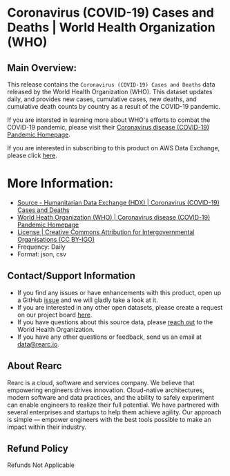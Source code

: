 # Coronavirus (COVID-19) Cases and Deaths | World Health Organization (WHO)

## Main Overview:
This release contains the `Coronavirus (COVID-19) Cases and Deaths` data released by the World Health Organization (WHO). This dataset updates daily, and provides new cases, cumulative cases, new deaths, and cumulative death counts by country as a result of the COVID-19 pandemic.

If you are intersted in learning more about WHO's efforts to combat the COVID-19 pandemic, please visit their [Coronavirus disease (COVID-19) Pandemic Homepage](https://www.who.int/emergencies/diseases/novel-coronavirus-2019).

If you are interested in subscribing to this product on AWS Data Exchange, please click [here]().

# More Information:
- [Source - Humanitarian Data Exchange (HDX) | Coronavirus (COVID-19) Cases and Deaths](https://data.humdata.org/dataset/coronavirus-covid-19-cases-and-deaths)
- [World Heath Organization (WHO) | Coronavirus disease (COVID-19) Pandemic Homepage](https://www.who.int/emergencies/diseases/novel-coronavirus-2019)
- [License | Creative Commons Attribution for Intergovernmental Organisations (CC BY-IGO)](https://creativecommons.org/licenses/by/3.0/igo/legalcode)
- Frequency: Daily
- Format: json, csv

## Contact/Support Information
- If you find any issues or have enhancements with this product, open up a GitHub [issue](https://github.com/rearc-data/covid-datasets-aws-data-exchange/issues/new) and we will gladly take a look at it.
- If you are interested in any other open datasets, please create a request on our project board [here](https://github.com/rearc-data/covid-datasets-aws-data-exchange/projects/1).
- If you have questions about this source data, please [reach out](https://www.who.int/about/who-we-are/contact-us) to the World Health Organization.
- If you have any other questions or feedback, send us an email at data@rearc.io.

## About Rearc
Rearc is a cloud, software and services company. We believe that empowering engineers drives innovation. Cloud-native architectures, modern software and data practices, and the ability to safely experiment can enable engineers to realize their full potential. We have partnered with several enterprises and startups to help them achieve agility. Our approach is simple — empower engineers with the best tools possible to make an impact within their industry.

## Refund Policy  
Refunds Not Applicable